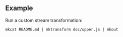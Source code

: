 ## Example

Run a custom stream transformation:

```shell
mkcat README.md | mktransform doc/upper.js | mkout
```

